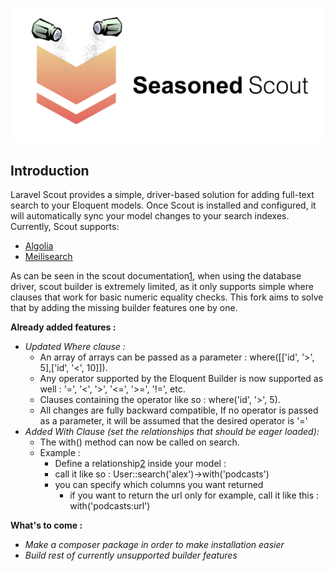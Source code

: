<p align="center"><img src="/art/logo.png" alt="Logo Seasoned Scout"></p>

## Introduction

Laravel Scout provides a simple, driver-based solution for adding full-text search to your Eloquent models. Once Scout is installed and configured, it will automatically sync your model changes to your search indexes. Currently, Scout supports:

- [Algolia](https://www.algolia.com/)
- [Meilisearch](https://github.com/meilisearch/meilisearch)

As can be seen in the scout documentation[1], when using the database driver, scout builder is extremely limited, as it only supports simple where clauses that work for basic numeric equality checks. This fork aims to solve that by adding the missing builder features one by one.

**Already added features :**
  - *Updated Where clause :*
    - An array of arrays can be passed as a parameter : where([['id', '>', 5],['id', '<', 10]]).
    - Any operator supported by the Eloquent Builder is now supported as well : '=', '<', '>', '<=', '>=', '!=', etc.
    - Clauses containing the operator like so : where('id', '>', 5).
    - All changes are fully backward compatible, If no operator is passed as a parameter, it will be assumed that the desired operator is '='
  - *Added With Clause (set the relationships that should be eager loaded):*
    - The with() method can now be called on search.
    - Example :
      - Define a relationship[2] inside your model : 
      - call it like so : User::search('alex')->with('podcasts')
      - you can specify which columns you want returned
        - if you want to return the url only for example, call it like this : with('podcasts:url')

**What's to come :**
  - *Make a composer package in order to make installation easier*
  - *Build rest of currently unsupported builder features*
    
[1]:https://laravel.com/docs/10.x/scout#where-clauses
[2]:https://laravel.com/docs/10.x/eloquent-relationships#clipText-46